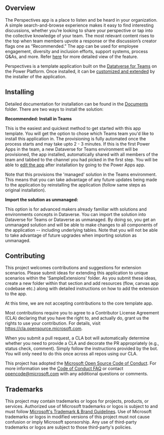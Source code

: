 ## Overview

The Perspectives app is a place to listen and be heard in your organization. A simple search-and-browse experience makes it easy to find interesting discussions, whether you’re looking to share your perspective or tap into the collective knowledge of your team. The most relevant content rises to the top when team members upvote a response or the discussion’s creator flags one as “Recommended.” The app can be used for employee engagement, diversity and inclusion efforts, support systems, process Q&As, and more. Refer [here](https://aka.ms/TeamsPerspectivesDocs) for more detailed view of the feature.

Perspectives is a template application built on the [Datatverse for Teams](https://powerapps.microsoft.com/en-us/blog/reshape-the-future-of-work-with-microsoft-dataverse-for-teams-now-generally-available/) on the Power Platform. Once installed, it can be [customized and extended](https://docs.microsoft.com/en-us/powerapps/teams/customize-sample-apps) by the installer of the application.

## Installing

Detailed documentation for installation can be found in the [Documents](https://github.com/OfficeDev/microsoft-teams-apps-perspectives/tree/main/Documentation) folder. There are two ways to install the solution:

**Recommended: Install in Teams**

This is the easiest and quickest method to get started with this app template. You will get the option to chose which Teams team you'd like to install this application in. The provisioning is fully automated once the process starts and may take upto 2 - 3 minutes. If this is the first Power Apps in the team, a new Dataverse for Teams environment will be provisioned, the app installed, automatically shared with all members of the team and tabbed to the channel you had picked in the first step. You will be able to [edit the app](https://docs.microsoft.com/en-us/powerapps/teams/customize-sample-apps) after installation by going to the Power Apps app.

Note that this provisions the 'managed' solution in the Teams environment. This means that you can take advantage of any future updates being made to the application by reinstalling the application (follow same steps as original installation).

**Import the solution as unmanaged:**

This option is for advanced makers already familiar with solutions and environments concepts in Dataverse. You can import the solution into Dataverse for Teams or Dataverse as unmanaged. By doing so, you get an unmanaged solution and will be able to make changes to all components of the application -- including underlying tables. Note that you will not be able to take advantage of future upgrades when importing solution as unmanaged.

## Contributing

This project welcomes contributions and suggestions for extension scenarios. Please submit ideas for extending this application to unique scenarios within the 'SampleExtensions' folder. As you submit these ideas, create a new folder within that section and add resources (flow, canvas app codebase etc.) along with detailed instructions on how to add the extension to the app.

At this time, we are not accepting contributions to the core template app.

Most contributions require you to agree to a Contributor License Agreement (CLA) declaring that you have the right to, and actually do, grant us the rights to use your contribution. For details, visit https://cla.opensource.microsoft.com.

When you submit a pull request, a CLA bot will automatically determine whether you need to provide a CLA and decorate the PR appropriately (e.g., status check, comment). Simply follow the instructions provided by the bot. You will only need to do this once across all repos using our CLA.

This project has adopted the [Microsoft Open Source Code of Conduct](https://opensource.microsoft.com/codeofconduct/). For more information see the [Code of Conduct FAQ](https://opensource.microsoft.com/codeofconduct/faq/) or contact [opencode@microsoft.com](mailto:opencode@microsoft.com) with any additional questions or comments.

## Trademarks

This project may contain trademarks or logos for projects, products, or services. Authorized use of Microsoft 
trademarks or logos is subject to and must follow 
[Microsoft's Trademark & Brand Guidelines](https://www.microsoft.com/en-us/legal/intellectualproperty/trademarks/usage/general).
Use of Microsoft trademarks or logos in modified versions of this project must not cause confusion or imply Microsoft sponsorship.
Any use of third-party trademarks or logos are subject to those third-party's policies.
